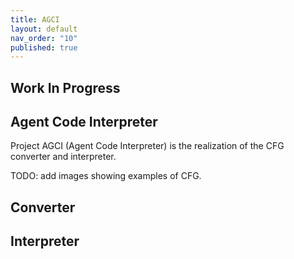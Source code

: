 ```yaml
---
title: AGCI
layout: default
nav_order: "10"
published: true
---
```

## Work In Progress

## Agent Code Interpreter

Project AGCI (Agent Code Interpreter) is the realization of the CFG converter and interpreter.

TODO: add images showing examples of CFG.

## Converter

## Interpreter
